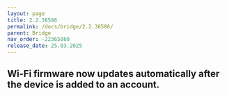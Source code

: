 ```yaml
---
layout: page
title: 2.2.36586
permalink: /docs/bridge/2.2.36586/
parent: Bridge
nav_order: -22365860
release_date: 25.03.2025
---
```


## Wi-Fi firmware now updates automatically after the device is added to an account.

